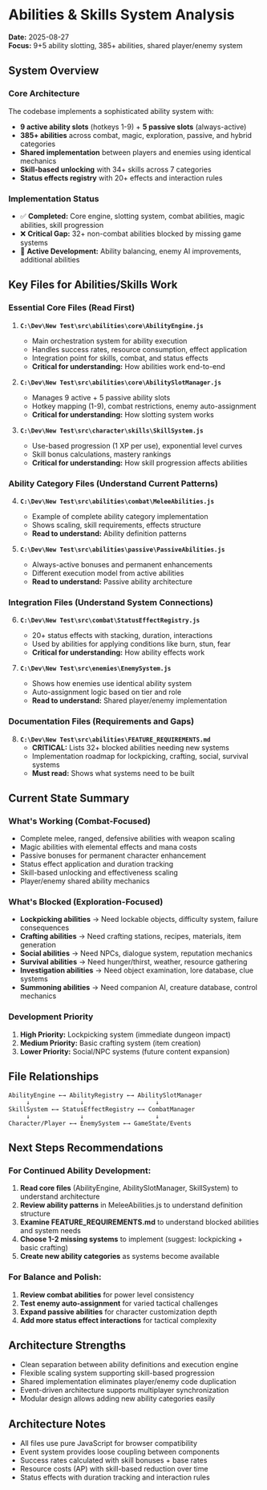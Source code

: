 # Abilities & Skills System Analysis
**Date:** 2025-08-27  
**Focus:** 9+5 ability slotting, 385+ abilities, shared player/enemy system

## System Overview

### Core Architecture
The codebase implements a sophisticated ability system with:
- **9 active ability slots** (hotkeys 1-9) + **5 passive slots** (always-active)
- **385+ abilities** across combat, magic, exploration, passive, and hybrid categories
- **Shared implementation** between players and enemies using identical mechanics
- **Skill-based unlocking** with 34+ skills across 7 categories
- **Status effects registry** with 20+ effects and interaction rules

### Implementation Status
- ✅ **Completed:** Core engine, slotting system, combat abilities, magic abilities, skill progression
- ❌ **Critical Gap:** 32+ non-combat abilities blocked by missing game systems
- 🔄 **Active Development:** Ability balancing, enemy AI improvements, additional abilities

## Key Files for Abilities/Skills Work

### Essential Core Files (Read First)
1. **`C:\Dev\New Test\src\abilities\core\AbilityEngine.js`**
   - Main orchestration system for ability execution
   - Handles success rates, resource consumption, effect application
   - Integration point for skills, combat, and status effects
   - **Critical for understanding:** How abilities work end-to-end

2. **`C:\Dev\New Test\src\abilities\core\AbilitySlotManager.js`**  
   - Manages 9 active + 5 passive ability slots
   - Hotkey mapping (1-9), combat restrictions, enemy auto-assignment
   - **Critical for understanding:** How slotting system works

3. **`C:\Dev\New Test\src\character\skills\SkillSystem.js`**
   - Use-based progression (1 XP per use), exponential level curves
   - Skill bonus calculations, mastery rankings
   - **Critical for understanding:** How skill progression affects abilities

### Ability Category Files (Understand Current Patterns)
4. **`C:\Dev\New Test\src\abilities\combat\MeleeAbilities.js`**
   - Example of complete ability category implementation
   - Shows scaling, skill requirements, effects structure
   - **Read to understand:** Ability definition patterns

5. **`C:\Dev\New Test\src\abilities\passive\PassiveAbilities.js`**
   - Always-active bonuses and permanent enhancements
   - Different execution model from active abilities
   - **Read to understand:** Passive ability architecture

### Integration Files (Understand System Connections)
6. **`C:\Dev\New Test\src\combat\StatusEffectRegistry.js`**
   - 20+ status effects with stacking, duration, interactions
   - Used by abilities for applying conditions like burn, stun, fear
   - **Critical for understanding:** How ability effects work

7. **`C:\Dev\New Test\src\enemies\EnemySystem.js`**
   - Shows how enemies use identical ability system
   - Auto-assignment logic based on tier and role
   - **Read to understand:** Shared player/enemy implementation

### Documentation Files (Requirements and Gaps)
8. **`C:\Dev\New Test\src\abilities\FEATURE_REQUIREMENTS.md`**
   - **CRITICAL:** Lists 32+ blocked abilities needing new systems
   - Implementation roadmap for lockpicking, crafting, social, survival systems
   - **Must read:** Shows what systems need to be built

## Current State Summary

### What's Working (Combat-Focused)
- Complete melee, ranged, defensive abilities with weapon scaling
- Magic abilities with elemental effects and mana costs
- Passive bonuses for permanent character enhancement
- Status effect application and duration tracking
- Skill-based unlocking and effectiveness scaling
- Player/enemy shared ability mechanics

### What's Blocked (Exploration-Focused)
- **Lockpicking abilities** → Need lockable objects, difficulty system, failure consequences
- **Crafting abilities** → Need crafting stations, recipes, materials, item generation
- **Social abilities** → Need NPCs, dialogue system, reputation mechanics  
- **Survival abilities** → Need hunger/thirst, weather, resource gathering
- **Investigation abilities** → Need object examination, lore database, clue systems
- **Summoning abilities** → Need companion AI, creature database, control mechanics

### Development Priority
1. **High Priority:** Lockpicking system (immediate dungeon impact)
2. **Medium Priority:** Basic crafting system (item creation)
3. **Lower Priority:** Social/NPC systems (future content expansion)

## File Relationships

```
AbilityEngine ←→ AbilityRegistry ←→ AbilitySlotManager
     ↓              ↓                    ↓
SkillSystem ←→ StatusEffectRegistry ←→ CombatManager
     ↓              ↓                    ↓
Character/Player ←→ EnemySystem ←→ GameState/Events
```

## Next Steps Recommendations

### For Continued Ability Development:
1. **Read core files** (AbilityEngine, AbilitySlotManager, SkillSystem) to understand architecture
2. **Review ability patterns** in MeleeAbilities.js to understand definition structure  
3. **Examine FEATURE_REQUIREMENTS.md** to understand blocked abilities and system needs
4. **Choose 1-2 missing systems** to implement (suggest: lockpicking + basic crafting)
5. **Create new ability categories** as systems become available

### For Balance and Polish:
1. **Review combat abilities** for power level consistency
2. **Test enemy auto-assignment** for varied tactical challenges
3. **Expand passive abilities** for character customization depth
4. **Add more status effect interactions** for tactical complexity

## Architecture Strengths
- Clean separation between ability definitions and execution engine
- Flexible scaling system supporting skill-based progression
- Shared implementation eliminates player/enemy code duplication
- Event-driven architecture supports multiplayer synchronization
- Modular design allows adding new ability categories easily

## Architecture Notes
- All files use pure JavaScript for browser compatibility
- Event system provides loose coupling between components
- Success rates calculated with skill bonuses + base rates
- Resource costs (AP) with skill-based reduction over time
- Status effects with duration tracking and interaction rules
